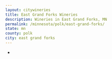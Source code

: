 ```yaml
---
layout: citywineries
title: East Grand Forks Wineries
description: Wineries in East Grand Forks, MN
permalink: /minnesota/polk/east-grand-forks/
state: mn
county: polk
city: east grand forks
---
```

-
